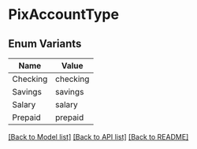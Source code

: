 # PixAccountType

## Enum Variants

| Name | Value |
|---- | -----|
| Checking | checking |
| Savings | savings |
| Salary | salary |
| Prepaid | prepaid |


[[Back to Model list]](../README.md#documentation-for-models) [[Back to API list]](../README.md#documentation-for-api-endpoints) [[Back to README]](../README.md)


